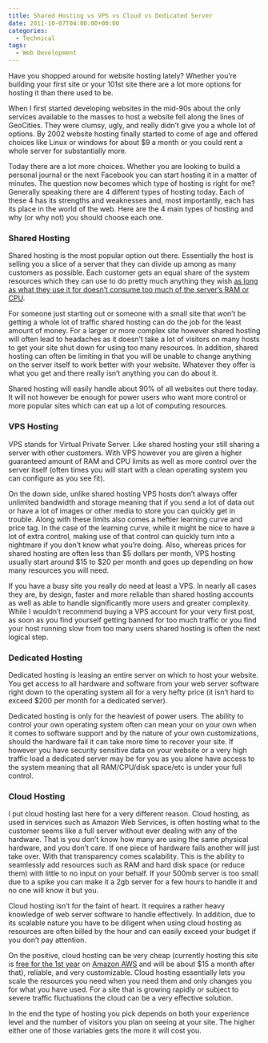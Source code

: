 ```yaml
---
title: Shared Hosting vs VPS vs Cloud vs Dedicated Server
date: 2011-10-07T04:00:00+00:00
categories:
  - Technical
tags:
  - Web Development
---
```


Have you shopped around for website hosting lately? Whether you’re building your first site or your 101st site there are a lot more options for hosting it than there used to be.

When I first started developing websites in the mid-90s about the only services available to the masses to host a website fell along the lines of GeoCities. They were clumsy, ugly, and really didn’t give you a whole lot of options. By 2002 website hosting finally started to come of age and offered choices like Linux or windows for about $9 a month or you could rent a whole server for substantially more.

Today there are a lot more choices. Whether you are looking to build a personal journal or the next Facebook you can start hosting it in a matter of minutes. The question now becomes which type of hosting is right for me? Generally speaking there are 4 different types of hosting today. Each of these 4 has its strengths and weaknesses and, most importantly, each has its place in the world of the web. Here are the 4 main types of hosting and why (or why not) you should choose each one.

### Shared Hosting

Shared hosting is the most popular option out there. Essentially the host is selling you a slice of a server that they can divide up among as many customers as possible. Each customer gets an equal share of the system resources which they can use to do pretty much anything they wish [as long as what they use it for doesn’t consume too much of the server’s RAM or CPU][1].

For someone just starting out or someone with a small site that won’t be getting a whole lot of traffic shared hosting can do the job for the least amount of money. For a larger or more complex site however shared hosting will often lead to headaches as it doesn’t take a lot of visitors on many hosts to get your site shut down for using too many resources. In addition, shared hosting can often be limiting in that you will be unable to change anything on the server itself to work better with your website. Whatever they offer is what you get and there really isn’t anything you can do about it.

Shared hosting will easily handle about 90% of all websites out there today. It will not however be enough for power users who want more control or more popular sites which can eat up a lot of computing resources.

### VPS Hosting

VPS stands for Virtual Private Server. Like shared hosting your still sharing a server with other customers. With VPS however you are given a higher guaranteed amount of RAM and CPU limits as well as more control over the server itself (often times you will start with a clean operating system you can configure as you see fit).

On the down side, unlike shared hosting VPS hosts don’t always offer unlimited bandwidth and storage meaning that if you send a lot of data out or have a lot of images or other media to store you can quickly get in trouble. Along with these limits also comes a heftier learning curve and price tag. In the case of the learning curve, while it might be nice to have a lot of extra control, making use of that control can quickly turn into a nightmare if you don’t know what you’re doing. Also, whereas prices for shared hosting are often less than $5 dollars per month, VPS hosting usually start around $15 to $20 per month and goes up depending on how many resources you will need.

If you have a busy site you really do need at least a VPS. In nearly all cases they are, by design, faster and more reliable than shared hosting accounts as well as able to handle significantly more users and greater complexity. While I wouldn’t recommend buying a VPS account for your very first post, as soon as you find yourself getting banned for too much traffic or you find your host running slow from too many users shared hosting is often the next logical step.

### Dedicated Hosting

Dedicated hosting is leasing an entire server on which to host your website. You get access to all hardware and software from your web server software right down to the operating system all for a very hefty price (it isn’t hard to exceed $200 per month for a dedicated server).

Dedicated hosting is only for the heaviest of power users. The ability to control your own operating system often can mean your on your own when it comes to software support and by the nature of your own customizations, should the hardware fail it can take more time to recover your site. If however you have security sensitive data on your website or a very high traffic load a dedicated server may be for you as you alone have access to the system meaning that all RAM/CPU/disk space/etc is under your full control.

### Cloud Hosting

I put cloud hosting last here for a very different reason. Cloud hosting, as used in services such as Amazon Web Services, is often hosting what to the customer seems like a full server without ever dealing with any of the hardware. That is you don’t know how many are using the same physical hardware, and you don’t care. If one piece of hardware fails another will just take over. With that transparency comes scalability. This is the ability to seamlessly add resources such as RAM and hard disk space (or reduce them) with little to no input on your behalf. If your 500mb server is too small due to a spike you can make it a 2gb server for a few hours to handle it and no one will know it but you.

Cloud hosting isn’t for the faint of heart. It requires a rather heavy knowledge of web server software to handle effectively. In addition, due to its scalable nature you have to be diligent when using cloud hosting as resources are often billed by the hour and can easily exceed your budget if you don’t pay attention.

On the positive, cloud hosting can be very cheap (currently hosting this site is [free for the 1st year](http://aws.amazon.com/free/ "Amazon AWS Free Tier") on [Amazon AWS](http://aws.amazon.com "Amazon Web Services") and will be about $15 a month after that), reliable, and very customizable. Cloud hosting essentially lets you scale the resources you need when you need them and only changes you for what you have used. For a site that is growing rapidly or subject to severe traffic fluctuations the cloud can be a very effective solution.

In the end the type of hosting you pick depends on both your experience level and the number of visitors you plan on seeing at your site. The higher either one of those variables gets the more it will cost you.

 [1]: /2011/08/the-limits-of-unlimited-hosting/